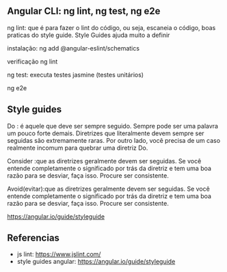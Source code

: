 ﻿## Angular CLI: ng lint, ng test, ng e2e

ng lint: que é para fazer o lint do código, ou seja, escaneia o código, boas praticas do style guide. Style Guides ajuda muito a definir 

instalação: 
ng add @angular-eslint/schematics

verificação ng lint


ng test: executa testes jasmine (testes unitários)

 ng e2e


## Style guides

Do : é aquele que deve ser sempre seguido. Sempre pode ser uma palavra um pouco forte demais. Diretrizes que literalmente devem sempre ser seguidas são extremamente raras. Por outro lado, você precisa de um caso realmente incomum para quebrar uma diretriz Do.

Consider :que as diretrizes geralmente devem ser seguidas. Se você entende completamente o significado por trás da diretriz e tem uma boa razão para se desviar, faça isso. Procure ser consistente.

Avoid(evitar):que as diretrizes geralmente devem ser seguidas. Se você entende completamente o significado por trás da diretriz e tem uma boa razão para se desviar, faça isso. Procure ser consistente.

https://angular.io/guide/styleguide



 ## Referencias

 - js lint: https://www.jslint.com/
 - style guides angular: https://angular.io/guide/styleguide